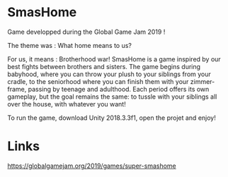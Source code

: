 # SmasHome

Game developped during the Global Game Jam 2019 !

The theme was : What home means to us? 

For us, it means : Brotherhood war! SmasHome is a game inspired by our best fights between brothers and sisters. The game begins during babyhood, where you can throw your plush to your siblings from your cradle, to the seniorhood where you can finish them with your zimmer-frame, passing by teenage and adulthood. Each period offers its own gameplay, but the goal remains the same: to tussle with your siblings all over the house, with whatever you want!

To run the game, download Unity 2018.3.3f1, open the projet and enjoy!

# Links

https://globalgamejam.org/2019/games/super-smashome